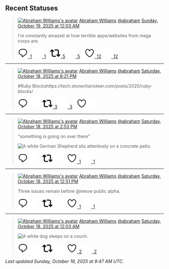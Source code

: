 ## Recent Statuses

> <a href="https://indieweb.social/@abraham"><img alt="Abraham Williams's avatar" src="https://cdn.masto.host/indiewebsocial/accounts/avatars/109/292/540/382/343/163/original/d00f2e03ce9c85b1.jpg" height="24" width="24" ></a> [Abraham Williams](https://indieweb.social/@abraham) [@abraham](https://indieweb.social/@abraham) [Sunday, October 19, 2025 at 12:03 AM](https://indieweb.social/@abraham/115397898512163703)
>
> I&#39;m constantly amazed at how terrible apps/websites from mega corps are.
>
> [![Reply](./images/reply_light.svg#gh-light-mode-only "Reply")&ensp;1](https://indieweb.social/@abraham/115397898512163703#gh-light-mode-only)[![Reply](./images/reply.svg#gh-dark-mode-only "Reply")&ensp;1](https://indieweb.social/@abraham/115397898512163703#gh-dark-mode-only)&emsp;[![Boost](./images/retweet_light.svg#gh-light-mode-only "Boost")&ensp;5](https://indieweb.social/@abraham/115397898512163703#gh-light-mode-only)[![Boost](./images/retweet.svg#gh-dark-mode-only "Boost")&ensp;5](https://indieweb.social/@abraham/115397898512163703#gh-dark-mode-only)&emsp;[![Favorite](./images/like_light.svg#gh-light-mode-only "Favorite")&ensp;12](https://indieweb.social/@abraham/115397898512163703#gh-light-mode-only)[![Favorite](./images/like.svg#gh-dark-mode-only "Favorite")&ensp;12](https://indieweb.social/@abraham/115397898512163703#gh-dark-mode-only)


---

> <a href="https://indieweb.social/@abraham"><img alt="Abraham Williams's avatar" src="https://cdn.masto.host/indiewebsocial/accounts/avatars/109/292/540/382/343/163/original/d00f2e03ce9c85b1.jpg" height="24" width="24" ></a> [Abraham Williams](https://indieweb.social/@abraham) [@abraham](https://indieweb.social/@abraham) [Saturday, October 18, 2025 at 8:21 PM](https://indieweb.social/@abraham/115397028086591187)
>
> #Ruby Blockshttps://tech.stonecharioteer.com/posts/2025/ruby-blocks/
>
> [![Reply](./images/reply_light.svg#gh-light-mode-only "Reply")](https://indieweb.social/@abraham/115397028086591187#gh-light-mode-only)[![Reply](./images/reply.svg#gh-dark-mode-only "Reply")](https://indieweb.social/@abraham/115397028086591187#gh-dark-mode-only)&emsp;[![Boost](./images/retweet_light.svg#gh-light-mode-only "Boost")&ensp;3](https://indieweb.social/@abraham/115397028086591187#gh-light-mode-only)[![Boost](./images/retweet.svg#gh-dark-mode-only "Boost")&ensp;3](https://indieweb.social/@abraham/115397028086591187#gh-dark-mode-only)&emsp;[![Favorite](./images/like_light.svg#gh-light-mode-only "Favorite")](https://indieweb.social/@abraham/115397028086591187#gh-light-mode-only)[![Favorite](./images/like.svg#gh-dark-mode-only "Favorite")](https://indieweb.social/@abraham/115397028086591187#gh-dark-mode-only)


---

> <a href="https://indieweb.social/@abraham"><img alt="Abraham Williams's avatar" src="https://cdn.masto.host/indiewebsocial/accounts/avatars/109/292/540/382/343/163/original/d00f2e03ce9c85b1.jpg" height="24" width="24" ></a> [Abraham Williams](https://indieweb.social/@abraham) [@abraham](https://indieweb.social/@abraham) [Saturday, October 18, 2025 at 2:53 PM](https://indieweb.social/@abraham/115395737513161781)
>
> &quot;something is going on over there&quot;
>
> ![A white German Shepherd sits attentively on a concrete patio.](https://cdn.masto.host/indiewebsocial/media_attachments/files/115/395/736/847/286/062/original/3c46efb9f8a2955b.jpg)
>
> [![Reply](./images/reply_light.svg#gh-light-mode-only "Reply")](https://indieweb.social/@abraham/115395737513161781#gh-light-mode-only)[![Reply](./images/reply.svg#gh-dark-mode-only "Reply")](https://indieweb.social/@abraham/115395737513161781#gh-dark-mode-only)&emsp;[![Boost](./images/retweet_light.svg#gh-light-mode-only "Boost")](https://indieweb.social/@abraham/115395737513161781#gh-light-mode-only)[![Boost](./images/retweet.svg#gh-dark-mode-only "Boost")](https://indieweb.social/@abraham/115395737513161781#gh-dark-mode-only)&emsp;[![Favorite](./images/like_light.svg#gh-light-mode-only "Favorite")&ensp;1](https://indieweb.social/@abraham/115395737513161781#gh-light-mode-only)[![Favorite](./images/like.svg#gh-dark-mode-only "Favorite")&ensp;1](https://indieweb.social/@abraham/115395737513161781#gh-dark-mode-only)


---

> <a href="https://indieweb.social/@abraham"><img alt="Abraham Williams's avatar" src="https://cdn.masto.host/indiewebsocial/accounts/avatars/109/292/540/382/343/163/original/d00f2e03ce9c85b1.jpg" height="24" width="24" ></a> [Abraham Williams](https://indieweb.social/@abraham) [@abraham](https://indieweb.social/@abraham) [Saturday, October 18, 2025 at 12:51 PM](https://indieweb.social/@abraham/115395259038329179)
>
> Three issues remain before @meow public alpha.
>
> [![Reply](./images/reply_light.svg#gh-light-mode-only "Reply")](https://indieweb.social/@abraham/115395259038329179#gh-light-mode-only)[![Reply](./images/reply.svg#gh-dark-mode-only "Reply")](https://indieweb.social/@abraham/115395259038329179#gh-dark-mode-only)&emsp;[![Boost](./images/retweet_light.svg#gh-light-mode-only "Boost")](https://indieweb.social/@abraham/115395259038329179#gh-light-mode-only)[![Boost](./images/retweet.svg#gh-dark-mode-only "Boost")](https://indieweb.social/@abraham/115395259038329179#gh-dark-mode-only)&emsp;[![Favorite](./images/like_light.svg#gh-light-mode-only "Favorite")&ensp;1](https://indieweb.social/@abraham/115395259038329179#gh-light-mode-only)[![Favorite](./images/like.svg#gh-dark-mode-only "Favorite")&ensp;1](https://indieweb.social/@abraham/115395259038329179#gh-dark-mode-only)


---

> <a href="https://indieweb.social/@abraham"><img alt="Abraham Williams's avatar" src="https://cdn.masto.host/indiewebsocial/accounts/avatars/109/292/540/382/343/163/original/d00f2e03ce9c85b1.jpg" height="24" width="24" ></a> [Abraham Williams](https://indieweb.social/@abraham) [@abraham](https://indieweb.social/@abraham) [Saturday, October 18, 2025 at 12:03 AM](https://indieweb.social/@abraham/115392237769015495)
>
> 
>
> ![A white dog sleeps on a couch.](https://cdn.masto.host/indiewebsocial/media_attachments/files/115/392/236/410/108/454/original/1c0d8581107dc848.jpg)
>
> [![Reply](./images/reply_light.svg#gh-light-mode-only "Reply")](https://indieweb.social/@abraham/115392237769015495#gh-light-mode-only)[![Reply](./images/reply.svg#gh-dark-mode-only "Reply")](https://indieweb.social/@abraham/115392237769015495#gh-dark-mode-only)&emsp;[![Boost](./images/retweet_light.svg#gh-light-mode-only "Boost")](https://indieweb.social/@abraham/115392237769015495#gh-light-mode-only)[![Boost](./images/retweet.svg#gh-dark-mode-only "Boost")](https://indieweb.social/@abraham/115392237769015495#gh-dark-mode-only)&emsp;[![Favorite](./images/like_light.svg#gh-light-mode-only "Favorite")&ensp;2](https://indieweb.social/@abraham/115392237769015495#gh-light-mode-only)[![Favorite](./images/like.svg#gh-dark-mode-only "Favorite")&ensp;2](https://indieweb.social/@abraham/115392237769015495#gh-dark-mode-only)


_Last updated Sunday, October 19, 2025 at 9:47 AM UTC._
